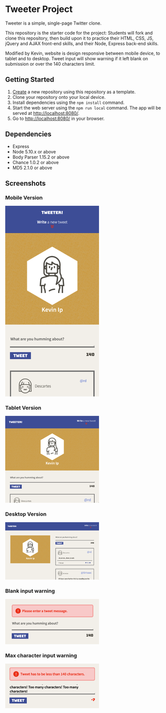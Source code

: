 # Tweeter Project

Tweeter is a simple, single-page Twitter clone.

This repository is the starter code for the project: Students will fork and clone this repository, then build upon it to practice their HTML, CSS, JS, jQuery and AJAX front-end skills, and their Node, Express back-end skills.

Modified by Kevin, website is design responsive between mobile device, to tablet and to desktop. Tweet input will show warning if it left blank on submission or over the 140 characters limit.

## Getting Started

1. [Create](https://docs.github.com/en/repositories/creating-and-managing-repositories/creating-a-repository-from-a-template) a new repository using this repository as a template.
2. Clone your repository onto your local device.
3. Install dependencies using the `npm install` command.
3. Start the web server using the `npm run local` command. The app will be served at <http://localhost:8080/>.
4. Go to <http://localhost:8080/> in your browser.

## Dependencies

- Express
- Node 5.10.x or above
- Body Parser 1.15.2 or above
- Chance 1.0.2 or above
- MD5 2.1.0 or above

## Screenshots

### Mobile Version
<img src="docs/tweet-mobile.png" width="300px">

### Tablet Version
<img src="docs/tweet-tablet.png" width="300px">

### Desktop Version
<img src="docs/tweet-desktop.png" width="300px">

### Blank input warning
<img src="docs/tweet-blank-warning.png" width="300px">

### Max character input warning
<img src="docs/tweet-limit-warning.png" width="300px">
